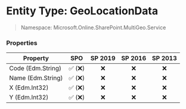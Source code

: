 # Entity Type: GeoLocationData

> Namespace: Microsoft.Online.SharePoint.MultiGeo.Service

### Properties

Property | SPO | SP 2019 | SP 2016 | SP 2013
----------|:---:|:-------:|:-------:|:-------:
Code (Edm.String) | ✅ (❌) | ❌ | ❌ | ❌
Name (Edm.String) | ✅ (❌) | ❌ | ❌ | ❌
X (Edm.Int32) | ✅ (❌) | ❌ | ❌ | ❌
Y (Edm.Int32) | ✅ (❌) | ❌ | ❌ | ❌